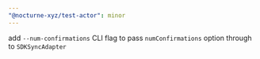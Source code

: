 ```yaml
---
"@nocturne-xyz/test-actor": minor
---
```


add `--num-confirmations` CLI flag to pass `numConfirmations` option through to `SDKSyncAdapter`
